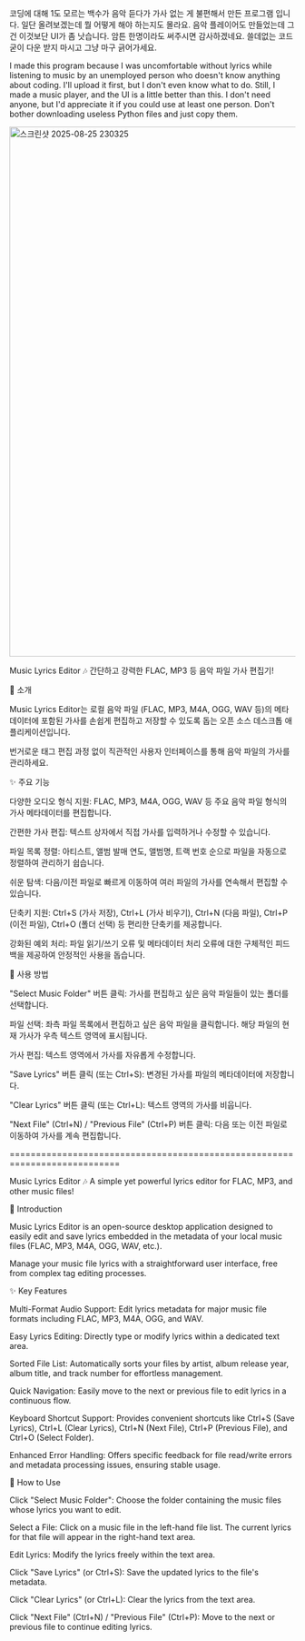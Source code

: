 코딩에 대해 1도 모르는 백수가 음악 듣다가 가사 없는 게 불편해서 만든 프로그램 입니다. 일단 올려보겠는데 뭘 어떻게 해야 하는지도 몰라요.
음악 플레이어도 만들었는데 그건 이것보단 UI가 좀 낫습니다. 암튼 한명이라도 써주시면 감사하겠네요. 쓸데없는 코드 굳이 다운 받지 마시고 그냥 마구 긁어가세요.

I made this program because I was uncomfortable without lyrics while listening to music by an unemployed person who doesn't know anything about coding. 
I'll upload it first, but I don't even know what to do.
Still, I made a music player, and the UI is a little better than this. I don't need anyone, but I'd appreciate it if you could use at least one person. 
Don't bother downloading useless Python files and just copy them.

<img width="999" height="932" alt="스크린샷 2025-08-25 230325" src="https://github.com/user-attachments/assets/94f6498f-e535-497f-b0c6-06467e321167" />


Music Lyrics Editor 🎶
간단하고 강력한 FLAC, MP3 등 음악 파일 가사 편집기!


🚀 소개

Music Lyrics Editor는 로컬 음악 파일 (FLAC, MP3, M4A, OGG, WAV 등)의 메타데이터에 포함된 가사를 손쉽게 편집하고 저장할 수 있도록 돕는 오픈 소스 데스크톱 애플리케이션입니다. 

번거로운 태그 편집 과정 없이 직관적인 사용자 인터페이스를 통해 음악 파일의 가사를 관리하세요.


✨ 주요 기능

다양한 오디오 형식 지원: FLAC, MP3, M4A, OGG, WAV 등 주요 음악 파일 형식의 가사 메타데이터를 편집합니다.

간편한 가사 편집: 텍스트 상자에서 직접 가사를 입력하거나 수정할 수 있습니다.

파일 목록 정렬: 아티스트, 앨범 발매 연도, 앨범명, 트랙 번호 순으로 파일을 자동으로 정렬하여 관리하기 쉽습니다.

쉬운 탐색: 다음/이전 파일로 빠르게 이동하여 여러 파일의 가사를 연속해서 편집할 수 있습니다.

단축키 지원: Ctrl+S (가사 저장), Ctrl+L (가사 비우기), Ctrl+N (다음 파일), Ctrl+P (이전 파일), Ctrl+O (폴더 선택) 등 편리한 단축키를 제공합니다.

강화된 예외 처리: 파일 읽기/쓰기 오류 및 메타데이터 처리 오류에 대한 구체적인 피드백을 제공하여 안정적인 사용을 돕습니다.


📖 사용 방법

"Select Music Folder" 버튼 클릭: 가사를 편집하고 싶은 음악 파일들이 있는 폴더를 선택합니다.

파일 선택: 좌측 파일 목록에서 편집하고 싶은 음악 파일을 클릭합니다. 해당 파일의 현재 가사가 우측 텍스트 영역에 표시됩니다.

가사 편집: 텍스트 영역에서 가사를 자유롭게 수정합니다.

"Save Lyrics" 버튼 클릭 (또는 Ctrl+S): 변경된 가사를 파일의 메타데이터에 저장합니다.

"Clear Lyrics" 버튼 클릭 (또는 Ctrl+L): 텍스트 영역의 가사를 비웁니다.

"Next File" (Ctrl+N) / "Previous File" (Ctrl+P) 버튼 클릭: 다음 또는 이전 파일로 이동하여 가사를 계속 편집합니다.

===========================================================================

Music Lyrics Editor 🎶
A simple yet powerful lyrics editor for FLAC, MP3, and other music files!


🚀 Introduction

Music Lyrics Editor is an open-source desktop application designed to easily edit and save lyrics embedded in the metadata of your local music files (FLAC, MP3, M4A, OGG, WAV, etc.). 

Manage your music file lyrics with a straightforward user interface, free from complex tag editing processes.


✨ Key Features

Multi-Format Audio Support: Edit lyrics metadata for major music file formats including FLAC, MP3, M4A, OGG, and WAV.

Easy Lyrics Editing: Directly type or modify lyrics within a dedicated text area.

Sorted File List: Automatically sorts your files by artist, album release year, album title, and track number for effortless management.

Quick Navigation: Easily move to the next or previous file to edit lyrics in a continuous flow.

Keyboard Shortcut Support: Provides convenient shortcuts like Ctrl+S (Save Lyrics), Ctrl+L (Clear Lyrics), Ctrl+N (Next File), Ctrl+P (Previous File), and Ctrl+O (Select Folder).

Enhanced Error Handling: Offers specific feedback for file read/write errors and metadata processing issues, ensuring stable usage.


📖 How to Use

Click "Select Music Folder": Choose the folder containing the music files whose lyrics you want to edit.

Select a File: Click on a music file in the left-hand file list. The current lyrics for that file will appear in the right-hand text area.

Edit Lyrics: Modify the lyrics freely within the text area.

Click "Save Lyrics" (or Ctrl+S): Save the updated lyrics to the file's metadata.

Click "Clear Lyrics" (or Ctrl+L): Clear the lyrics from the text area.

Click "Next File" (Ctrl+N) / "Previous File" (Ctrl+P): Move to the next or previous file to continue editing lyrics.
